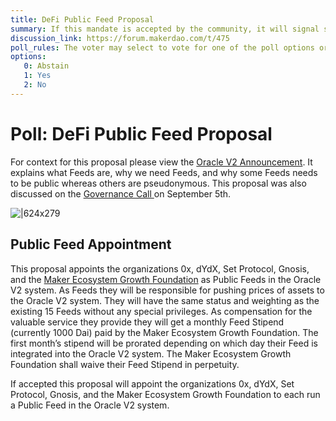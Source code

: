 ```yaml
---
title: DeFi Public Feed Proposal
summary: If this mandate is accepted by the community, it will signal support for the DeFi Public Feed Proposal and for the general scope of the initiatives outlined in the proposal.
discussion_link: https://forum.makerdao.com/t/475
poll_rules: The voter may select to vote for one of the poll options or they may elect to abstain from the poll entirely
options:
   0: Abstain
   1: Yes
   2: No
---
```

# Poll: DeFi Public Feed Proposal

For context for this proposal please view the [Oracle V2 Announcement](https://blog.makerdao.com/introducing-oracles-v2-and-defi-feeds/). It explains what Feeds are, why we need Feeds, and why some Feeds needs to be public whereas others are pseudonymous. This proposal was also discussed on the [Governance Call ](https://www.youtube.com/watch?v=7jKNv8DMxmQ&t=2356)on September 5th.

![|624x279](https://raw.githubusercontent.com/makerdao/community/master/governance/polls/assets/DeFi%20Public%20Feed%20Proposal.png)

## Public Feed Appointment

This proposal appoints the organizations 0x, dYdX, Set Protocol, Gnosis, and the [Maker Ecosystem Growth Foundation](https://medium.com/makerdao/introducing-the-maker-ecosystem-growth-group-3c4fdb2b5324) as Public Feeds in the Oracle V2 system. As Feeds they will be responsible for pushing prices of assets to the Oracle V2 system. They will have the same status and weighting as the existing 15 Feeds without any special privileges. As compensation for the valuable service they provide they will get a monthly Feed Stipend (currently 1000 Dai) paid by the Maker Ecosystem Growth Foundation. The first month’s stipend will be prorated depending on which day their Feed is integrated into the Oracle V2 system. The Maker Ecosystem Growth Foundation shall waive their Feed Stipend in perpetuity.

If accepted this proposal will appoint the organizations 0x, dYdX, Set Protocol, Gnosis, and the Maker Ecosystem Growth Foundation to each run a Public Feed in the Oracle V2 system.

